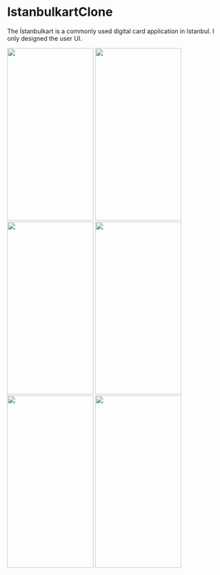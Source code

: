 # IstanbulkartClone
The İstanbulkart is a commonly used digital card application in Istanbul. I only designed the user UI.


<img src="https://user-images.githubusercontent.com/123153282/225461170-2b6923b5-1845-48e1-aee3-9f246884e2df.png" width="200" height="400">  <img src="https://user-images.githubusercontent.com/123153282/225461173-e61b1d76-67e0-426d-926f-e8e30630101a.png" width="200" height="400">
<img src="https://user-images.githubusercontent.com/123153282/225461177-60e78cbf-0066-4d4b-a59c-aa7cdb622286.png" width="200" height="400">
<img src="https://user-images.githubusercontent.com/123153282/225461160-3c0fac9b-5af5-448a-a16b-bb72daaba594.png" width="200" height="400">  <img src="https://user-images.githubusercontent.com/123153282/225461174-1f9b1e8a-b111-4fb0-b07c-fa3f62b1a1f4.png" width="200" height="400">
<img src="https://user-images.githubusercontent.com/123153282/225461175-3b7c5db2-01cd-4bd2-9036-e968bc42d04e.png" width="200" height="400">


